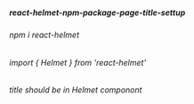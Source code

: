 ﻿##### react-helmet-npm-package-page-title-settup
###### npm i react-helmet
###### import { Helmet } from 'react-helmet'
######  
######  <Helmet> <title>Home Page</title> </Helmet>  title should be in Helmet componont
######   
